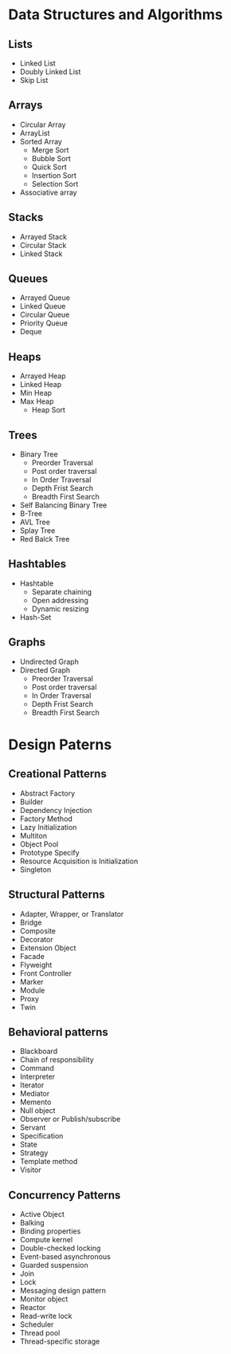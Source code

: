 # Data Structures and Algorithms

## Lists
  * Linked List
  * Doubly Linked List
  * Skip List
  
## Arrays
  * Circular Array
  * ArrayList
  * Sorted Array
      * Merge Sort 
      * Bubble Sort
      * Quick Sort
      * Insertion Sort
      * Selection Sort
  * Associative array
  
## Stacks
  * Arrayed Stack
  * Circular Stack
  * Linked Stack
  
## Queues
  * Arrayed Queue
  * Linked Queue
  * Circular Queue
  * Priority Queue
  * Deque
  
## Heaps
  * Arrayed Heap
  * Linked Heap
  * Min Heap
  * Max Heap
     * Heap Sort
  
## Trees 
  * Binary Tree
     * Preorder Traversal
     * Post order traversal
     * In Order Traversal
     * Depth Frist Search
     * Breadth First Search
  * Self Balancing Binary Tree
  * B-Tree
  * AVL Tree
  * Splay Tree
  * Red Balck Tree
  
## Hashtables
  * Hashtable
     * Separate chaining
     * Open addressing
     * Dynamic resizing
  * Hash-Set
  
## Graphs
  * Undirected Graph
  * Directed Graph
     * Preorder Traversal
     * Post order traversal
     * In Order Traversal
     * Depth Frist Search
     * Breadth First Search
     
# Design Paterns

## Creational Patterns

 * Abstract Factory	
 * Builder	
 * Dependency Injection	
 * Factory Method	
 * Lazy Initialization	
 * Multiton	
 * Object Pool	
 * Prototype	Specify
 * Resource Acquisition is Initialization 
 * Singleton
 
 ## Structural Patterns
 
 * Adapter, Wrapper, or Translator
 * Bridge	
 * Composite	
 * Decorator	
 * Extension Object	
 * Facade	
 * Flyweight
 * Front Controller
 * Marker	
 * Module	
 * Proxy	
 * Twin
 
 ## Behavioral patterns
 
 * Blackboard	
 * Chain of responsibility	
 * Command	
 * Interpreter	
 * Iterator	
 * Mediator	
 * Memento	
 * Null object	
 * Observer or Publish/subscribe	
 * Servant	
 * Specification	
 * State	
 * Strategy	
 * Template method	
 * Visitor
 
 ## Concurrency Patterns
 
 * Active Object	
 * Balking	
 * Binding properties	
 * Compute kernel	
 * Double-checked locking	
 * Event-based asynchronous	
 * Guarded suspension	
 * Join	
 * Lock	
 * Messaging design pattern 
 * Monitor object
 * Reactor
 * Read-write lock	
 * Scheduler	
 * Thread pool	
 * Thread-specific storage
